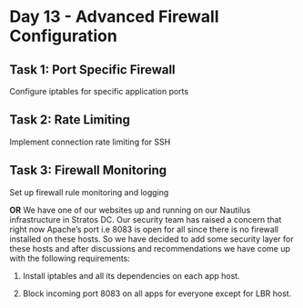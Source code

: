 # Day 13 - Advanced Firewall Configuration

## Task 1: Port Specific Firewall
Configure iptables for specific application ports

## Task 2: Rate Limiting
Implement connection rate limiting for SSH

## Task 3: Firewall Monitoring
Set up firewall rule monitoring and logging

**OR**
We have one of our websites up and running on our Nautilus infrastructure in Stratos DC. Our security team has raised a concern that right now Apache’s port i.e 8083 is open for all since there is no firewall installed on these hosts. So we have decided to add some security layer for these hosts and after discussions and recommendations we have come up with the following requirements:



1. Install iptables and all its dependencies on each app host.


2. Block incoming port 8083 on all apps for everyone except for LBR host.

